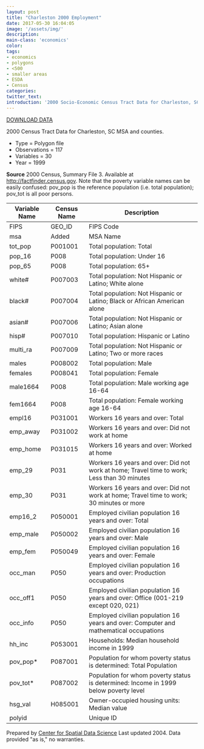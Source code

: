 ```yaml
---
layout: post
title: "Charleston 2000 Employment"
date: 2017-05-30 16:04:05
image: '/assets/img/'
description:
main-class: 'economics'
color:
tags:
- economics
- polygons
- <500
- smaller areas
- ESDA
- Census
categories:
twitter_text:
introduction: '2000 Socio-Economic Census Tract Data for Charleston, SC'
---
```

<script>
  var map = L.map('map');
  L.tileLayer('https://api.tiles.mapbox.com/v4/{id}/{z}/{x}/{y}.png?access_token=pk.eyJ1IjoibWFwYm94IiwiYSI6ImNpejY4NXVycTA2emYycXBndHRqcmZ3N3gifQ.rJcFIG214AriISLbB6B5aw', { <!--this is the URL for the Nepal Geojson-->
		maxZoom: 18,
		attribution: 'Map data &copy; <a href="http://openstreetmap.org">OpenStreetMap</a> contributors, ' +
			'<a href="http://creativecommons.org/licenses/by-sa/2.0/">CC-BY-SA</a>, ' +
			'Imagery © <a href="http://mapbox.com">Mapbox</a>',
		id: 'mapbox.light'
	}).addTo(map);

  map.scrollWheelZoom.disable();
  map.touchZoom.disable();
  var enableMapInteraction = function () {
      map.scrollWheelZoom.enable();
      map.touchZoom.enable();
  }
  $('#map').on('click touch', enableMapInteraction);
$('#map').on('mouseout', function(){ map.scrollWheelZoom.disable();});

  var smallIcon = L.icon({
         iconUrl: 'http://www.hckrecruitment.nic.in/images/blue.png',
         iconSize: [16, 16], // size of the icon
         });

   function onEachFeature(feature, layer) {
     //console.log(feature);
     var txt = "";
     for (var fname in feature.properties) {
       txt += fname;
       txt += " : ";
       txt += feature.properties[fname];
       txt += "<br/>";
     }
     layer.bindPopup(txt);
   }


  // load GeoJSON from an external file
  // load GeoJSON from an external file
  $.getJSON("../data/charleston.geojson",function(data){
    // add GeoJSON layer to the map once the file is loaded
    var json = L.geoJson(data, {
      pointToLayer: function(feature, latlng) {
        
        return L.marker(latlng, {
          icon: smallIcon
        });
      },
      onEachFeature: onEachFeature
    });
    json.addTo(map);
    map.fitBounds(json.getBounds());
  });

</script>

[DOWNLOAD DATA](../data/CharlestonMSA.zip)

2000 Census Tract Data for Charleston, SC MSA and counties. 

* Type = Polygon file
* Observations = 117
* Variables = 30
* Year = 1999

**Source**
2000 Census, Summary File 3. Available at http://factfinder.census.gov. Note that the poverty variable names can be easily confused: pov_pop is the reference population (i.e. total population); pov_tot is all poor persons.

Variable Name | Census Name | Description
---|---|---
FIPS | GEO_ID | FIPS Code
msa | Added | MSA Name
tot_pop | P001001 | Total population: Total
pop_16 | P008  | Total population: Under 16
pop_65 | P008  | Total population: 65+
white# |P007003 | Total population: Not Hispanic or Latino; White alone
black# | P007004 | Total population: Not Hispanic or Latino; Black or African American alone
asian# | P007006 | Total population: Not Hispanic or Latino; Asian alone
hisp# | P007010 | Total population: Hispanic or Latino
multi_ra | P007009 | Total population: Not Hispanic or Latino; Two or more races
males | P008002 | Total population: Male
females | P008041 | Total population: Female
male1664 | P008  | Total population: Male working age 16-64
fem1664 | P008  | Total population: Female working age 16-64
empl16 | P031001 | Workers 16 years and over: Total
emp_away | P031002 | Workers 16 years and over: Did not work at home
emp_home | P031015 | Workers 16 years and over: Worked at home
emp_29 | P031 | Workers 16 years and over: Did not work at home; Travel time to work; Less than 30 minutes
emp_30 | P031 | Workers 16 years and over: Did not work at home; Travel time to work; 30 minutes or more
emp16_2 | P050001 | Employed civilian population 16 years and over: Total
emp_male | P050002 | Employed civilian population 16 years and over: Male
emp_fem | P050049 | Employed civilian population 16 years and over: Female
occ_man | P050  | Employed civilian population 16 years and over: Production occupations
occ_off1 | P050  | Employed civilian population 16 years and over: Office (001-219 except 020, 021)
occ_info | P050  | Employed civilian population 16 years and over: Computer and mathematical occupations
hh_inc | P053001 | Households: Median household income in 1999
pov_pop* | P087001 | Population for whom poverty status is determined: Total Population
pov_tot* | P087002 | Population for whom poverty status is determined: Income in 1999 below poverty level
hsg_val | H085001 | Owner-occupied housing units: Median value
polyid | | Unique ID

Prepared by [Center for Spatial Data Science](https://spatial.uchicago.edu/)
Last updated 2004. Data provided "as is," no warranties.
